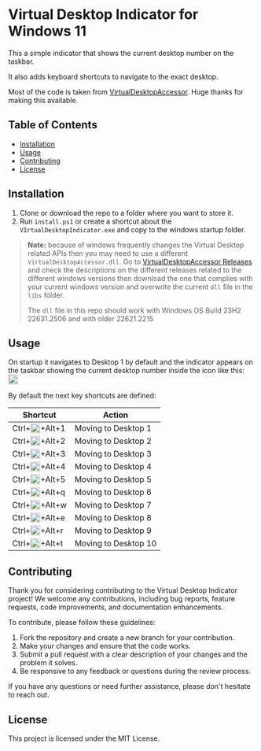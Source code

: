 # Virtual Desktop Indicator for Windows 11

This a simple indicator that shows the current desktop number on the taskbar.

It also adds keyboard shortcuts to navigate to the exact desktop.

Most of the code is taken from [VirtualDesktopAccessor](https://github.com/Ciantic/VirtualDesktopAccessor). Huge thanks for making this available.

## Table of Contents

- [Installation](#installation)
- [Usage](#usage)
- [Contributing](#contributing)
- [License](#license)

## Installation

1. Clone or download the repo to a folder where you want to store it.
2. Run `install.ps1` or create a shortcut about the `VIrtualDesktopIndicator.exe` and copy to the windows startup folder.

> **Note:** because of windows frequently changes the Virtual Desktop related APIs then you may need to use a different `VirtualDesktopAccessor.dll`. Go to [VirtualDesktopAccessor Releases](https://github.com/Ciantic/VirtualDesktopAccessor/releases) and check the descriptions on the different releases related to the different windows versions then download the one that complies with your current windows version and overwrite the current `dll` file in the `libs` folder.
>
> The `dll` file in this repo should work with Windows OS Build 23H2 22631.2506 and with older 22621.2215

## Usage

On startup it navigates to Desktop 1 by default and the indicator appears on the taskbar showing the current desktop number inside the icon like this: <img src="icons/1.ico" width="20" height="20" style="vertical-align: bottom;">

By default the next key shortcuts are defined:

| Shortcut                                                                                        | Action               |
| ----------------------------------------------------------------------------------------------- | -------------------- |
| Ctrl+<img src="icons/windows.ico" width="20" height="20" style="vertical-align: bottom;">+Alt+1 | Moving to Desktop 1  |
| Ctrl+<img src="icons/windows.ico" width="20" height="20" style="vertical-align: bottom;">+Alt+2 | Moving to Desktop 2  |
| Ctrl+<img src="icons/windows.ico" width="20" height="20" style="vertical-align: bottom;">+Alt+3 | Moving to Desktop 3  |
| Ctrl+<img src="icons/windows.ico" width="20" height="20" style="vertical-align: bottom;">+Alt+4 | Moving to Desktop 4  |
| Ctrl+<img src="icons/windows.ico" width="20" height="20" style="vertical-align: bottom;">+Alt+5 | Moving to Desktop 5  |
| Ctrl+<img src="icons/windows.ico" width="20" height="20" style="vertical-align: bottom;">+Alt+q | Moving to Desktop 6  |
| Ctrl+<img src="icons/windows.ico" width="20" height="20" style="vertical-align: bottom;">+Alt+w | Moving to Desktop 7  |
| Ctrl+<img src="icons/windows.ico" width="20" height="20" style="vertical-align: bottom;">+Alt+e | Moving to Desktop 8  |
| Ctrl+<img src="icons/windows.ico" width="20" height="20" style="vertical-align: bottom;">+Alt+r | Moving to Desktop 9  |
| Ctrl+<img src="icons/windows.ico" width="20" height="20" style="vertical-align: bottom;">+Alt+t | Moving to Desktop 10 |

## Contributing

Thank you for considering contributing to the Virtual Desktop Indicator project! We welcome any contributions, including bug reports, feature requests, code improvements, and documentation enhancements.

To contribute, please follow these guidelines:

1. Fork the repository and create a new branch for your contribution.
2. Make your changes and ensure that the code works.
3. Submit a pull request with a clear description of your changes and the problem it solves.
4. Be responsive to any feedback or questions during the review process.

If you have any questions or need further assistance, please don't hesitate to reach out.

## License

This project is licensed under the MIT License.
